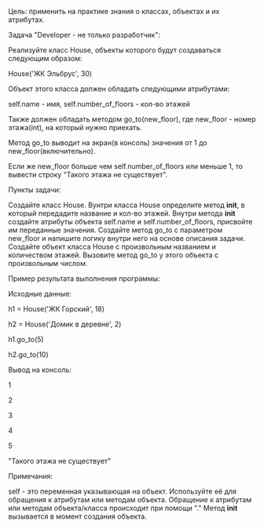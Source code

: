 Цель: применить на практике знания о классах, объектах и их атрибутах.



Задача "Developer - не только разработчик":

Реализуйте класс House, объекты которого будут создаваться следующим образом:

House('ЖК Эльбрус', 30)

Объект этого класса должен обладать следующими атрибутами:

self.name - имя, self.number_of_floors - кол-во этажей

Также должен обладать методом go_to(new_floor), где new_floor - номер этажа(int), на который нужно приехать.

Метод go_to выводит на экран(в консоль) значения от 1 до new_floor(включительно).

Если же new_floor больше чем self.number_of_floors или меньше 1, то вывести строку "Такого этажа не существует".

Пункты задачи:

Создайте класс House.
Вунтри класса House определите метод __init__, в который передадите название и кол-во этажей.
Внутри метода __init__ создайте атрибуты объекта self.name и self.number_of_floors, присвойте им переданные значения.
Создайте метод go_to с параметром new_floor и напишите логику внутри него на основе описания задачи.
Создайте объект класса House с произвольным названием и количеством этажей.
Вызовите метод go_to у этого объекта с произвольным числом.


Пример результата выполнения программы:

Исходные данные:

h1 = House('ЖК Горский', 18)

h2 = House('Домик в деревне', 2)

h1.go_to(5)

h2.go_to(10)

Вывод на консоль:

1

2

3

4

5

"Такого этажа не существует"

Примечания:

self - это переменная указывающая на объект. Используйте её для обращения к атрибутам или методам объекта.
Обращение к атрибутам или методам объекта/класса происходит при помощи "."
Метод __init__ вызывается в момент создания объекта.
